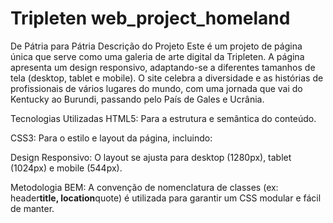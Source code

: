 # Tripleten web_project_homeland

De Pátria para Pátria
Descrição do Projeto
Este é um projeto de página única que serve como uma galeria de arte digital da Tripleten. A página apresenta um design responsivo, adaptando-se a diferentes tamanhos de tela (desktop, tablet e mobile). O site celebra a diversidade e as histórias de profissionais de vários lugares do mundo, com uma jornada que vai do Kentucky ao Burundi, passando pelo País de Gales e Ucrânia.

Tecnologias Utilizadas
HTML5: Para a estrutura e semântica do conteúdo.

CSS3: Para o estilo e layout da página, incluindo:

Design Responsivo: O layout se ajusta para desktop (1280px), tablet (1024px) e mobile (544px).

Metodologia BEM: A convenção de nomenclatura de classes (ex: header**title, location**quote) é utilizada para garantir um CSS modular e fácil de manter.
